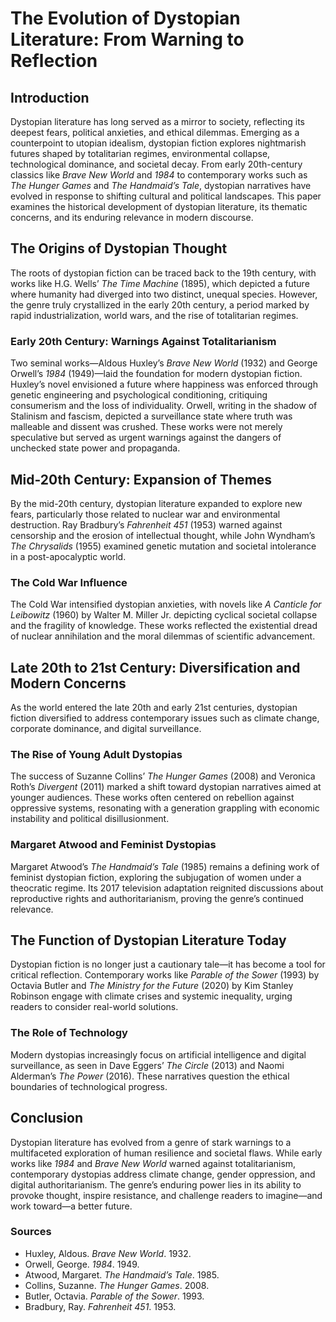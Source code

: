 # The Evolution of Dystopian Literature: From Warning to Reflection  

## Introduction  

Dystopian literature has long served as a mirror to society, reflecting its deepest fears, political anxieties, and ethical dilemmas. Emerging as a counterpoint to utopian idealism, dystopian fiction explores nightmarish futures shaped by totalitarian regimes, environmental collapse, technological dominance, and societal decay. From early 20th-century classics like *Brave New World* and *1984* to contemporary works such as *The Hunger Games* and *The Handmaid’s Tale*, dystopian narratives have evolved in response to shifting cultural and political landscapes. This paper examines the historical development of dystopian literature, its thematic concerns, and its enduring relevance in modern discourse.  

## The Origins of Dystopian Thought  

The roots of dystopian fiction can be traced back to the 19th century, with works like H.G. Wells’ *The Time Machine* (1895), which depicted a future where humanity had diverged into two distinct, unequal species. However, the genre truly crystallized in the early 20th century, a period marked by rapid industrialization, world wars, and the rise of totalitarian regimes.  

### Early 20th Century: Warnings Against Totalitarianism  
Two seminal works—Aldous Huxley’s *Brave New World* (1932) and George Orwell’s *1984* (1949)—laid the foundation for modern dystopian fiction. Huxley’s novel envisioned a future where happiness was enforced through genetic engineering and psychological conditioning, critiquing consumerism and the loss of individuality. Orwell, writing in the shadow of Stalinism and fascism, depicted a surveillance state where truth was malleable and dissent was crushed. These works were not merely speculative but served as urgent warnings against the dangers of unchecked state power and propaganda.  

## Mid-20th Century: Expansion of Themes  

By the mid-20th century, dystopian literature expanded to explore new fears, particularly those related to nuclear war and environmental destruction. Ray Bradbury’s *Fahrenheit 451* (1953) warned against censorship and the erosion of intellectual thought, while John Wyndham’s *The Chrysalids* (1955) examined genetic mutation and societal intolerance in a post-apocalyptic world.  

### The Cold War Influence  
The Cold War intensified dystopian anxieties, with novels like *A Canticle for Leibowitz* (1960) by Walter M. Miller Jr. depicting cyclical societal collapse and the fragility of knowledge. These works reflected the existential dread of nuclear annihilation and the moral dilemmas of scientific advancement.  

## Late 20th to 21st Century: Diversification and Modern Concerns  

As the world entered the late 20th and early 21st centuries, dystopian fiction diversified to address contemporary issues such as climate change, corporate dominance, and digital surveillance.  

### The Rise of Young Adult Dystopias  
The success of Suzanne Collins’ *The Hunger Games* (2008) and Veronica Roth’s *Divergent* (2011) marked a shift toward dystopian narratives aimed at younger audiences. These works often centered on rebellion against oppressive systems, resonating with a generation grappling with economic instability and political disillusionment.  

### Margaret Atwood and Feminist Dystopias  
Margaret Atwood’s *The Handmaid’s Tale* (1985) remains a defining work of feminist dystopian fiction, exploring the subjugation of women under a theocratic regime. Its 2017 television adaptation reignited discussions about reproductive rights and authoritarianism, proving the genre’s continued relevance.  

## The Function of Dystopian Literature Today  

Dystopian fiction is no longer just a cautionary tale—it has become a tool for critical reflection. Contemporary works like *Parable of the Sower* (1993) by Octavia Butler and *The Ministry for the Future* (2020) by Kim Stanley Robinson engage with climate crises and systemic inequality, urging readers to consider real-world solutions.  

### The Role of Technology  
Modern dystopias increasingly focus on artificial intelligence and digital surveillance, as seen in Dave Eggers’ *The Circle* (2013) and Naomi Alderman’s *The Power* (2016). These narratives question the ethical boundaries of technological progress.  

## Conclusion  

Dystopian literature has evolved from a genre of stark warnings to a multifaceted exploration of human resilience and societal flaws. While early works like *1984* and *Brave New World* warned against totalitarianism, contemporary dystopias address climate change, gender oppression, and digital authoritarianism. The genre’s enduring power lies in its ability to provoke thought, inspire resistance, and challenge readers to imagine—and work toward—a better future.  

### Sources  
- Huxley, Aldous. *Brave New World*. 1932.  
- Orwell, George. *1984*. 1949.  
- Atwood, Margaret. *The Handmaid’s Tale*. 1985.  
- Collins, Suzanne. *The Hunger Games*. 2008.  
- Butler, Octavia. *Parable of the Sower*. 1993.  
- Bradbury, Ray. *Fahrenheit 451*. 1953.